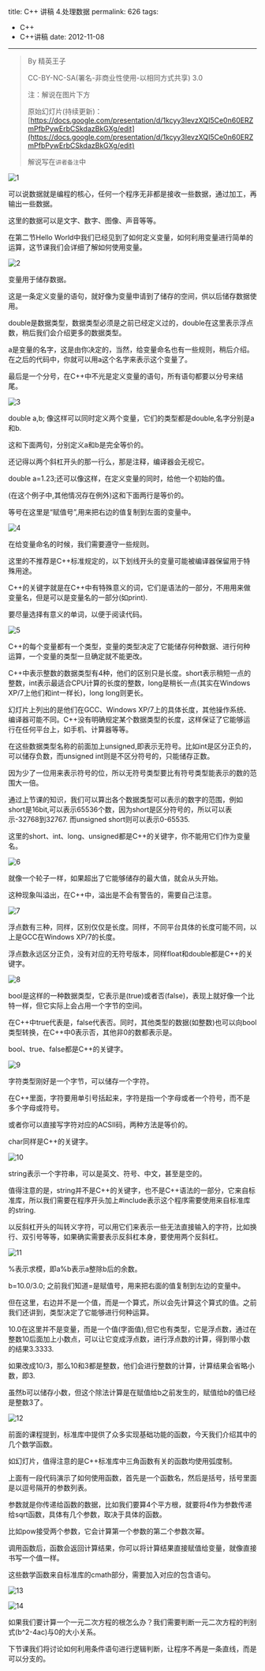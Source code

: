 title: C++ 讲稿 4.处理数据
permalink: 626
tags:
  - C++
  - C++讲稿
date: 2012-11-08
---

> By 精英王子
>
>   CC-BY-NC-SA(署名-非商业性使用-以相同方式共享) 3.0
>
> 注：解说在图片下方
>
> 原始幻灯片(持续更新)：[https://docs.google.com/presentation/d/1kcyy3IevzXQI5Ce0n60ERZmPfbPywErbCSkdazBkGXg/edit](https://docs.google.com/presentation/d/1kcyy3IevzXQI5Ce0n60ERZmPfbPywErbCSkdazBkGXg/edit)
>
>   解说写在`讲者备注`中

![1](http://i.minus.com/i5FRF0N9bpPOB.png)

可以说数据就是编程的核心，任何一个程序无非都是接收一些数据，通过加工，再输出一些数据。

这里的数据可以是文字、数字、图像、声音等等。

在第二节Hello World中我们已经见到了如何定义变量，如何利用变量进行简单的运算，这节课我们会详细了解如何使用变量。

![2](http://i.minus.com/ibuzuKhJAGbPm4.png)

变量用于储存数据。

这是一条定义变量的语句，就好像为变量申请到了储存的空间，供以后储存数据使用。

double是数据类型，数据类型必须是之前已经定义过的，double在这里表示浮点数，稍后我们会介绍更多的数据类型。

a是变量的名字，这是由你决定的，当然，给变量命名也有一些规则，稍后介绍。在之后的代码中，你就可以用a这个名字来表示这个变量了。

最后是一个分号，在C++中不光是定义变量的语句，所有语句都要以分号来结尾。

![3](http://i.minus.com/ibqTkKB2858WYa.png)

double a,b; 像这样可以同时定义两个变量，它们的类型都是double,名字分别是a和b.

这和下面两句，分别定义a和b是完全等价的。

还记得以两个斜杠开头的那一行么，那是注释，编译器会无视它。

double a=1.23;还可以像这样，在定义变量的同时，给他一个初始的值。

(在这个例子中,其他情况存在例外)这和下面两行是等价的。

等号在这里是“赋值号”,用来把右边的值复制到左面的变量中。

![4](http://i.minus.com/i8UbM48L09srM.png)

在给变量命名的时候，我们需要遵守一些规则。

这里的不推荐是C++标准规定的，以下划线开头的变量可能被编译器保留用于特殊用途。

C++的关键字就是在C++中有特殊意义的词，它们是语法的一部分，不用用来做变量名，但是可以是变量名的一部分(如print).

要尽量选择有意义的单词，以便于阅读代码。

![5](http://i.minus.com/i2UAFuANzdeK3.png)

C++的每个变量都有一个类型，变量的类型决定了它能储存何种数据、进行何种运算，一个变量的类型一旦确定就不能更改。

C++中表示整数的数据类型有4种，他们的区别只是长度。short表示稍短一点的整数，int表示最适合CPU计算的长度的整数，long是稍长一点(其实在Windows XP/7上他们和int一样长)，long long则更长。

幻灯片上列出的是他们在GCC、Windows XP/7上的具体长度，其他操作系统、编译器可能不同。C++没有明确规定某个数据类型的长度，这样保证了它能够运行在任何平台上，如手机、计算器等等。

在这些数据类型名称的前面加上unsigned,即表示无符号。比如int是区分正负的，可以储存负数，而unsigned int则是不区分符号的，只能储存正数。

因为少了一位用来表示符号的位，所以无符号类型要比有符号类型能表示的数的范围大一倍。

通过上节课的知识，我们可以算出各个数据类型可以表示的数字的范围，例如short是16bit,可以表示65536个数，因为short是区分符号的，所以可以表示-32768到32767\. 而unsigned short则可以表示0-65535.

这里的short、int、long、unsigned都是C++的关键字，你不能用它们作为变量名。

![6](http://i.minus.com/imtjLdd4jxdzq.png)

就像一个轮子一样，如果超出了它能够储存的最大值，就会从头开始。

这种现象叫溢出，在C++中，溢出是不会有警告的，需要自己注意。

![7](http://i.minus.com/iA3C3xDsMJCXw.png)

浮点数有三种，同样，区别仅仅是长度。同样，不同平台具体的长度可能不同，以上是GCC在Windows XP/7的长度。

浮点数永远区分正负，没有对应的无符号版本，同样float和double都是C++的关键字。

![8](http://i.minus.com/ibhhyBo0KirWRE.png)

bool是这样的一种数据类型，它表示是(true)或者否(false)，表现上就好像一个比特一样，但它实际上会占用一个字节的空间。

在C++中true代表是，false代表否。同时，其他类型的数据(如整数)也可以向bool类型转换，在C++中0表示否，其他非0的数都表示是。

bool、true、false都是C++的关键字。

![9](http://i.minus.com/ibjdIUBcqADQto.png)

字符类型刚好是一个字节，可以储存一个字符。

在C++里面，字符要用单引号括起来，字符是指一个字母或者一个符号，而不是多个字母或符号。

或者你可以直接写字符对应的ACSII码，两种方法是等价的。

char同样是C++的关键字。

![10](http://i.minus.com/ib080q2OAMm9C9.png)

string表示一个字符串，可以是英文、符号、中文，甚至是空的。

值得注意的是，string并不是C++的关键字，也不是C++语法的一部分，它来自标准库，所以我们需要在程序开头加上#include<string>表示这个程序需要使用来自标准库的string.

以反斜杠开头的叫转义字符，可以用它们来表示一些无法直接输入的字符，比如换行、双引号等等，如果确实需要表示反斜杠本身，要使用两个反斜杠。

![11](http://i.minus.com/iBwP8Uw3AyFca.png)

%表示求模，即a%b表示a整除b后的余数。

b=10.0/3.0; 之前我们知道=是赋值号，用来把右面的值复制到左边的变量中。

但在这里，右边并不是一个值，而是一个算式，所以会先计算这个算式的值。之前我们还讲到，类型决定了它能够进行何种运算。

10.0在这里并不是变量，而是一个值(字面值),但它也有类型，它是浮点数，通过在整数10后面加上小数点，可以让它变成浮点数，进行浮点数的计算，得到带小数的结果3.3333.

如果改成10/3，那么10和3都是整数，他们会进行整数的计算，计算结果会省略小数，即3.

虽然b可以储存小数，但这个除法计算是在赋值给b之前发生的，赋值给b的值已经是整数3了。

![12](http://i.minus.com/ibfjR86Fp9Oxbh.png)

前面的课程提到，标准库中提供了众多实现基础功能的函数，今天我们介绍其中的几个数学函数。

如幻灯片，值得注意的是C++标准库中三角函数有关的函数均使用弧度制。

上面有一段代码演示了如何使用函数，首先是一个函数名，然后是括号，括号里面是以逗号隔开的参数列表。

参数就是你传递给函数的数据，比如我们要算4个平方根，就要将4作为参数传递给sqrt函数，具体有几个参数，取决于具体的函数。

比如pow接受两个参数，它会计算第一个参数的第二个参数次幂。

调用函数后，函数会返回计算结果，你可以将计算结果直接赋值给变量，就像直接书写一个值一样。

这些数学函数来自标准库的cmath部分，需要加入对应的包含语句。

![13](http://i.minus.com/ieBbWFEEF73FV.png)

![14](http://i.minus.com/iba1S1PHIZOUcD.png)

如果我们要计算一个一元二次方程的根怎么办？我们需要判断一元二次方程的判别式(b^2-4ac)与0的大小关系。

下节课我们将讨论如何利用条件语句进行逻辑判断，让程序不再是一条直线，而是可以分支的。
